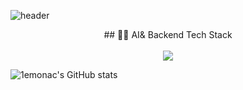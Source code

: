 ![header](https://capsule-render.vercel.app/api?type=venom&color=auto&height=300&section=header&text=1emonac&fontSize=90)

<div align="center"> ## 👩‍💻 AI& Backend Tech Stack</div> <br />

<div align="center">
<img src="https://img.shields.io/badge/Python-3776AB?style=flat-square&logo=python&logoColor=white"/>
</div>

![1emonac's GitHub stats](https://github-readme-stats.vercel.app/api?username=anuraghazra&show_icons=true&theme=transparent)
